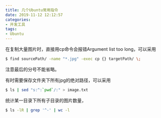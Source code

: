 ```yaml
---
title: 几个Ubuntu常用指令
date: 2019-11-12 12:12:57
categories: 
- 开发工具
tags:
- Ubuntu
---
```


在复制大量图片时，直接用cp命令会报错Argument list too long，可以采用

``` bash
$ find sourcePath/ -name "*.jpg" -exec cp {} targetPath/ \;
```

注意最后的分号不能省略。

有时需要保存文件夹下所有jpg的绝对路径，可以采用
``` bash
$ ls | sed "s:^:`pwd`/:" > image.txt
```
统计某一目录下所有子目录的图片数量，
```bash
$ ls -lR | grep '^-' | wc -l
```
